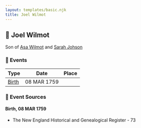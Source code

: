 ```yaml
---
layout: templates/basic.njk
title: Joel Wilmot
---
```

## 🔵 Joel Wilmot

Son of [Asa Wilmot](/people/1/15735504) and [Sarah Johson](/people/4/48968878)

### 📆 Events

Type | Date | Place
------ | ------ | ------
[Birth](#event-0) | 08 MAR 1759 |

### 📰 Event Sources

#### <a id="event-0"></a> Birth, 08 MAR 1759
* The New England Historical and Genealogical Register  - 73